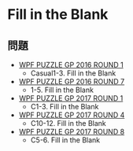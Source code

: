 # Fill in the Blank

## 問題
- [WPF PUZZLE GP 2016 ROUND 1](../questions/wpfpgp2016-1.md)
	- Casual1-3. Fill in the Blank
- [WPF PUZZLE GP 2016 ROUND 7](../questions/wpfpgp2016-7.md)
	- 1-5. Fill in the Blank
- [WPF PUZZLE GP 2017 ROUND 1](../questions/wpfpgp2017-1.md)
	- C1-3. Fill in the Blank
- [WPF PUZZLE GP 2017 ROUND 4](../questions/wpfpgp2017-4.md)
	- C10-12. Fill in the Blank
- [WPF PUZZLE GP 2017 ROUND 8](../questions/wpfpgp2017-8.md)
	- C5-6. Fill in the Blank
